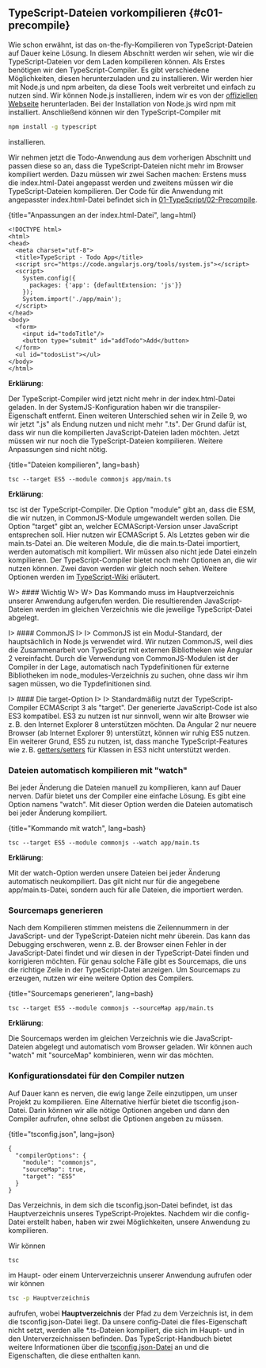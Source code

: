## TypeScript-Dateien vorkompilieren {#c01-precompile}

Wie schon erwähnt, ist das on-the-fly-Kompilieren von TypeScript-Dateien auf Dauer keine Lösung.
In diesem Abschnitt werden wir sehen, wie wir die TypeScript-Dateien vor dem Laden kompilieren können.
Als Erstes benötigen wir den TypeScript-Compiler.
Es gibt verschiedene Möglichkeiten, diesen herunterzuladen und zu installieren.
Wir werden hier mit Node.js und npm arbeiten, da diese Tools weit verbreitet und einfach zu nutzen sind.
Wir können Node.js installieren, indem wir es von der [offiziellen Webseite](https://nodejs.org/en/download/) herunterladen.
Bei der Installation von Node.js wird npm mit installiert.
Anschließend können wir den TypeScript-Compiler mit

```bash
npm install -g typescript
```

installieren.

Wir nehmen jetzt die Todo-Anwendung aus dem vorherigen Abschnitt und passen diese so an, dass die TypeScript-Dateien nicht mehr im Browser kompiliert werden.
Dazu müssen wir zwei Sachen machen: Erstens muss die index.html-Datei angepasst werden und zweitens müssen wir die TypeScript-Dateien kompilieren.
Der Code für die Anwendung mit angepasster index.html-Datei befindet sich in [01-TypeScript/02-Precompile](https://github.com/jsperts/angular2_kochbuch_code/tree/master/01-TypeScript/02-Precompile).

{title="Anpassungen an der index.html-Datei", lang=html}
```
<!DOCTYPE html>
<html>
<head>
  <meta charset="utf-8">
  <title>TypeScript - Todo App</title>
  <script src="https://code.angularjs.org/tools/system.js"></script>
  <script>
    System.config({
      packages: {'app': {defaultExtension: 'js'}}
    });
    System.import('./app/main');
  </script>
</head>
<body>
  <form>
    <input id="todoTitle"/>
    <button type="submit" id="addTodo">Add</button>
  </form>
  <ul id="todosList"></ul>
</body>
</html>
```

__Erklärung__:

Der TypeScript-Compiler wird jetzt nicht mehr in der index.html-Datei geladen.
In der SystemJS-Konfiguration haben wir die transpiler-Eigenschaft entfernt.
Einen weiteren Unterschied sehen wir in Zeile 9, wo wir jetzt ".js" als Endung nutzen und nicht mehr ".ts".
Der Grund dafür ist, dass wir nun die kompilierten JavaScript-Dateien laden möchten.
Jetzt müssen wir nur noch die TypeScript-Dateien kompilieren.
Weitere Anpassungen sind nicht nötig.

{title="Dateien kompilieren", lang=bash}
```
tsc --target ES5 --module commonjs app/main.ts
```

__Erklärung__:

tsc ist der TypeScript-Compiler.
Die Option "module" gibt an, dass die ESM, die wir nutzen, in CommonJS-Module umgewandelt werden sollen.
Die Option "target" gibt an, welcher ECMAScript-Version unser JavaScript entsprechen soll.
Hier nutzen wir ECMAScript 5.
Als Letztes geben wir die main.ts-Datei an.
Die weiteren Module, die die main.ts-Datei importiert, werden automatisch mit kompiliert.
Wir müssen also nicht jede Datei einzeln kompilieren.
Der TypeScript-Compiler bietet noch mehr Optionen an, die wir nutzen können. Zwei davon werden wir gleich noch sehen. Weitere Optionen werden im [TypeScript-Wiki](https://github.com/Microsoft/TypeScript/wiki/Compiler-Options) erläutert.

W> #### Wichtig
W>
W> Das Kommando muss im Hauptverzeichnis unserer Anwendung aufgerufen werden. Die resultierenden JavaScript-Dateien werden im gleichen Verzeichnis wie die jeweilige TypeScript-Datei abgelegt.

I> #### CommonJS
I>
I> CommonJS ist ein Modul-Standard, der hauptsächlich in Node.js verwendet wird. Wir nutzen CommonJS, weil dies die Zusammenarbeit von TypeScript mit externen Bibliotheken wie Angular 2 vereinfacht. Durch die Verwendung von CommonJS-Modulen ist der Compiler in der Lage, automatisch nach Typdefinitionen für externe Bibliotheken im node\_modules-Verzeichnis zu suchen, ohne dass wir ihm sagen müssen, wo die Typdefinitionen sind.

I> #### Die target-Option
I>
I> Standardmäßig nutzt der TypeScript-Compiler ECMAScript 3 als "target". Der generierte JavaScript-Code ist also ES3 kompatibel. ES3 zu nutzen ist nur sinnvoll, wenn wir alte Browser wie z. B. den Internet Explorer 8 unterstützen möchten. Da Angular 2 nur neuere Browser (ab Internet Explorer 9) unterstützt, können wir ruhig ES5 nutzen. Ein weiterer Grund, ES5 zu nutzen, ist, dass manche TypeScript-Features wie z. B. [getters/setters](https://www.typescriptlang.org/docs/handbook/classes.html#accessors) für Klassen in ES3 nicht unterstützt werden.

### Dateien automatisch kompilieren mit "watch"

Bei jeder Änderung die Dateien manuell zu kompilieren, kann auf Dauer nerven. Dafür bietet uns der Compiler eine einfache Lösung.
Es gibt eine Option namens "watch". Mit dieser Option werden die Dateien automatisch bei jeder Änderung kompiliert.

{title="Kommando mit watch", lang=bash}
```
tsc --target ES5 --module commonjs --watch app/main.ts
```

__Erklärung__:

Mit der watch-Option werden unsere Dateien bei jeder Änderung automatisch neukompiliert. Das gilt nicht nur für die angegebene app/main.ts-Datei, sondern auch für alle Dateien, die importiert werden.

### Sourcemaps generieren

Nach dem Kompilieren stimmen meistens die Zeilennummern in der JavaScript- und der TypeScript-Dateien nicht mehr überein.
Das kann das Debugging erschweren, wenn z. B. der Browser einen Fehler in der JavaScript-Datei findet und wir diesen in der TypeScript-Datei finden und korrigieren möchten.
Für genau solche Fälle gibt es Sourcemaps, die uns die richtige Zeile in der TypeScript-Datei anzeigen.
Um Sourcemaps zu erzeugen, nutzen wir eine weitere Option des Compilers.

{title="Sourcemaps generieren", lang=bash}
```
tsc --target ES5 --module commonjs --sourceMap app/main.ts
```

__Erklärung__:

Die Sourcemaps werden im gleichen Verzeichnis wie die JavaScript-Dateien abgelegt und automatisch vom Browser geladen. Wir können auch "watch" mit "sourceMap" kombinieren, wenn wir das möchten.

### Konfigurationsdatei für den Compiler nutzen

Auf Dauer kann es nerven, die ewig lange Zeile einzutippen, um unser Projekt zu kompilieren.
Eine Alternative hierfür bietet die tsconfig.json-Datei. Darin können wir alle nötige Optionen angeben und dann den Compiler aufrufen, ohne selbst die Optionen angeben zu müssen.

{title="tsconfig.json", lang=json}
```
{
  "compilerOptions": {
    "module": "commonjs",
    "sourceMap": true,
    "target": "ES5"
  }
}
```

Das Verzeichnis, in dem sich die tsconfig.json-Datei befindet, ist das Hauptverzeichnis unseres TypeScript-Projektes.
Nachdem wir die config-Datei erstellt haben, haben wir zwei Möglichkeiten, unsere Anwendung zu kompilieren.

Wir können

```bash
tsc
```

im Haupt- oder einem Unterverzeichnis unserer Anwendung aufrufen oder wir können

```bash
tsc -p Hauptverzeichnis
```

aufrufen, wobei __Hauptverzeichnis__ der Pfad zu dem Verzeichnis ist, in dem die tsconfig.json-Datei liegt.
Da unsere config-Datei die files-Eigenschaft nicht setzt, werden alle \*.ts-Dateien kompiliert, die sich im Haupt- und in den Unterverzeichnissen befinden. Das TypeScript-Handbuch bietet weitere Informationen über die [tsconfig.json-Datei](http://www.typescriptlang.org/docs/handbook/tsconfig-json.html) an und die Eigenschaften, die diese enthalten kann.

